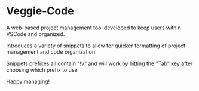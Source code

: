 # Veggie-Code
A web-based project management tool developed to keep users within VSCode and organized.

Introduces a variety of snippets to allow for quicker formatting of project management and code organization.

Snippets prefixes all contain "!v" and will work by hitting the "Tab" key after choosing which prefix to use

Happy managing!

